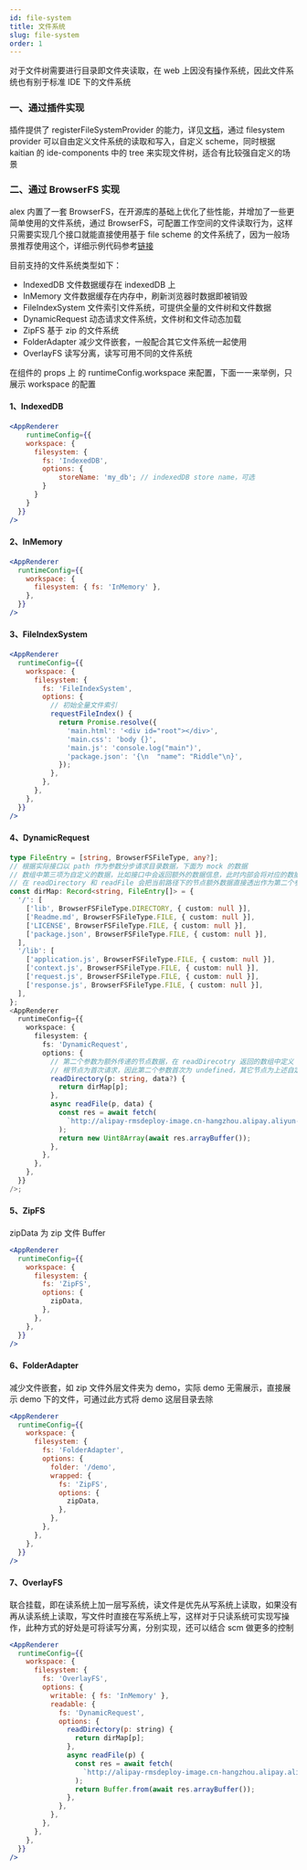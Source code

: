 ```yaml
---
id: file-system
title: 文件系统
slug: file-system
order: 1
---
```


对于文件树需要进行目录即文件夹读取，在 web 上因没有操作系统，因此文件系统也有别于标准 IDE 下的文件系统

### 一、通过插件实现

插件提供了 registerFileSystemProvider 的能力，详见[文档](https://code.visualstudio.com/api/references/vscode-api#workspace)，通过 filesystem provider 可以自由定义文件系统的读取和写入，自定义 scheme，同时根据 kaitian 的 ide-components 中的 tree 来实现文件树，适合有比较强自定义的场景

### 二、通过 BrowserFS 实现

alex 内置了一套 BrowserFS，在开源库的基础上优化了些性能，并增加了一些更简单使用的文件系统，通过 BrowserFS，可配置工作空间的文件读取行为，这样只需要实现几个接口就能直接使用基于 file scheme 的文件系统了，因为一般场景推荐使用这个，详细示例代码参考[链接](https://code.alipay.com/alexgroup/alex-demo/blob/master/filesystem.tsx)

目前支持的文件系统类型如下：

- IndexedDB 文件数据缓存在 indexedDB 上
- InMemory 文件数据缓存在内存中，刷新浏览器时数据即被销毁
- FileIndexSystem 文件索引文件系统，可提供全量的文件树和文件数据
- DynamicRequest 动态请求文件系统，文件树和文件动态加载
- ZipFS 基于 zip 的文件系统
- FolderAdapter 减少文件嵌套，一般配合其它文件系统一起使用
- OverlayFS 读写分离，读写可用不同的文件系统

在组件的 props 上 的 runtimeConfig.workspace 来配置，下面一一来举例，只展示 workspace 的配置

#### 1、IndexedDB

```jsx
<AppRenderer
	runtimeConfig={{
    workspace: {
      filesystem: {
        fs: 'IndexedDB',
      	options: {
        	storeName: 'my_db'; // indexedDB store name，可选
        }
      }
    }
  }}
/>
```

#### 2、InMemory

```jsx
<AppRenderer
  runtimeConfig={{
    workspace: {
      filesystem: { fs: 'InMemory' },
    },
  }}
/>
```

#### 3、FileIndexSystem

```jsx
<AppRenderer
  runtimeConfig={{
    workspace: {
      filesystem: {
        fs: 'FileIndexSystem',
        options: {
          // 初始全量文件索引
          requestFileIndex() {
            return Promise.resolve({
              'main.html': '<div id="root"></div>',
              'main.css': 'body {}',
              'main.js': 'console.log("main")',
              'package.json': '{\n  "name": "Riddle"\n}',
            });
          },
        },
      },
    },
  }}
/>
```

#### 4、DynamicRequest

```typescript
type FileEntry = [string, BrowserFSFileType, any?];
// 根据实际接口以 path 作为参数分步请求目录数据，下面为 mock 的数据
// 数组中第三项为自定义的数据，比如接口中会返回额外的数据信息，此时内部会将对应的数据和路径节点绑定
// 在 readDirectory 和 readFile 会把当前路径下的节点额外数据直接透出作为第二个参数，这样方便使用
const dirMap: Record<string, FileEntry[]> = {
  '/': [
    ['lib', BrowserFSFileType.DIRECTORY, { custom: null }],
    ['Readme.md', BrowserFSFileType.FILE, { custom: null }],
    ['LICENSE', BrowserFSFileType.FILE, { custom: null }],
    ['package.json', BrowserFSFileType.FILE, { custom: null }],
  ],
  '/lib': [
    ['application.js', BrowserFSFileType.FILE, { custom: null }],
    ['context.js', BrowserFSFileType.FILE, { custom: null }],
    ['request.js', BrowserFSFileType.FILE, { custom: null }],
    ['response.js', BrowserFSFileType.FILE, { custom: null }],
  ],
};
<AppRenderer
  runtimeConfig={{
    workspace: {
      filesystem: {
        fs: 'DynamicRequest',
        options: {
          // 第二个参数为额外传递的节点数据，在 readDirecotry 返回的数组中定义
          // 根节点为首次请求，因此第二个参数首次为 undefined，其它节点为上述自定义的数据
          readDirectory(p: string, data?) {
            return dirMap[p];
          },
          async readFile(p, data) {
            const res = await fetch(
              `http://alipay-rmsdeploy-image.cn-hangzhou.alipay.aliyun-inc.com/green-trail-test/a87fb80d-3028-4b19-93a9-2da6f871f369/koa${p}`,
            );
            return new Uint8Array(await res.arrayBuffer());
          },
        },
      },
    },
  }}
/>;
```

#### 5、ZipFS

zipData 为 zip 文件 Buffer

```jsx
<AppRenderer
  runtimeConfig={{
    workspace: {
      filesystem: {
        fs: 'ZipFS',
        options: {
          zipData,
        },
      },
    },
  }}
/>
```

#### 6、FolderAdapter

减少文件嵌套，如 zip 文件外层文件夹为 demo，实际 demo 无需展示，直接展示 demo 下的文件，可通过此方式将 demo 这层目录去除

```jsx
<AppRenderer
  runtimeConfig={{
    workspace: {
      filesystem: {
        fs: 'FolderAdapter',
        options: {
          folder: '/demo',
          wrapped: {
            fs: 'ZipFS',
            options: {
              zipData,
            },
          },
        },
      },
    },
  }}
/>
```

#### 7、OverlayFS

联合挂载，即在读系统上加一层写系统，读文件是优先从写系统上读取，如果没有再从读系统上读取，写文件时直接在写系统上写，这样对于只读系统可实现写操作，此种方式的好处是可将读写分离，分别实现，还可以结合 scm 做更多的控制

```jsx
<AppRenderer
  runtimeConfig={{
    workspace: {
      filesystem: {
        fs: 'OverlayFS',
        options: {
          writable: { fs: 'InMemory' },
          readable: {
            fs: 'DynamicRequest',
            options: {
              readDirectory(p: string) {
                return dirMap[p];
              },
              async readFile(p) {
                const res = await fetch(
                  `http://alipay-rmsdeploy-image.cn-hangzhou.alipay.aliyun-inc.com/green-trail-test/a87fb80d-3028-4b19-93a9-2da6f871f369/koa${p}`,
                );
                return Buffer.from(await res.arrayBuffer());
              },
            },
          },
        },
      },
    },
  }}
/>
```
